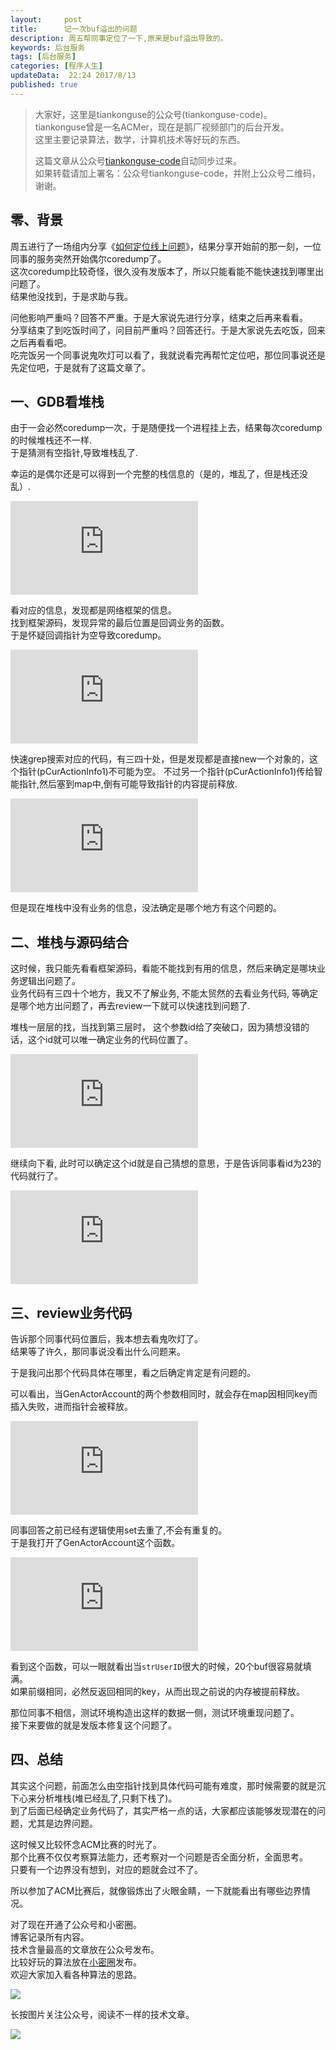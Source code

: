```yaml
---   
layout:     post  
title:      记一次buf溢出的问题  
description: 周五帮同事定位了一下,原来是buf溢出导致的。  
keywords: 后台服务  
tags: [后台服务]  
categories: [程序人生]  
updateData:  22:24 2017/8/13  
published: true  
---  
```

  
  
>   
> 大家好，这里是tiankonguse的公众号(tiankonguse-code)。    
> tiankonguse曾是一名ACMer，现在是鹅厂视频部门的后台开发。    
> 这里主要记录算法，数学，计算机技术等好玩的东西。   
>      
> 这篇文章从公众号[tiankonguse-code](http://mp.weixin.qq.com/s/Cte5aGAGuwAQ5tmQXTPhGw)自动同步过来。    
> 如果转载请加上署名：公众号tiankonguse-code，并附上公众号二维码，谢谢。  
>   
>    
  

## 零、背景

周五进行了一场组内分享《[如何定位线上问题](http://mp.weixin.qq.com/s/pkGUvsIAPD75VlcZEaAiHg)》，结果分享开始前的那一刻，一位同事的服务突然开始偶尔coredump了。  
这次coredump比较奇怪，很久没有发版本了，所以只能看能不能快速找到哪里出问题了。  
结果他没找到，于是求助与我。  


问他影响严重吗？回答不严重。于是大家说先进行分享，结束之后再来看看。  
分享结束了到吃饭时间了，问目前严重吗？回答还行。于是大家说先去吃饭，回来之后再看看吧。  
吃完饭另一个同事说鬼吹灯可以看了，我就说看完再帮忙定位吧，那位同事说还是先定位吧，于是就有了这篇文章了。  


## 一、GDB看堆栈

由于一会必然coredump一次，于是随便找一个进程挂上去，结果每次coredump的时候堆栈还不一样.  
于是猜测有空指针,导致堆栈乱了.  


幸运的是偶尔还是可以得到一个完整的栈信息的（是的，堆乱了，但是栈还没乱）.  

![](http://tiankonguse.com/lab/cloudLink/baidupan.php?url=/1915453531/1897376146.png)  


看对应的信息，发现都是网络框架的信息。  
找到框架源码，发现异常的最后位置是回调业务的函数。  
于是怀疑回调指针为空导致coredump。  

![](http://tiankonguse.com/lab/cloudLink/baidupan.php?url=/1915453531/4010023729.png)


快速grep搜索对应的代码，有三四十处，但是发现都是直接new一个对象的，这个指针(pCurActionInfo1)不可能为空。
不过另一个指针(pCurActionInfo1)传给智能指针,然后塞到map中,倒有可能导致指针的内容提前释放.  

![](http://tiankonguse.com/lab/cloudLink/baidupan.php?url=/1915453531/1955555081.png)


但是现在堆栈中没有业务的信息，没法确定是哪个地方有这个问题的。  


## 二、堆栈与源码结合

这时候，我只能先看看框架源码，看能不能找到有用的信息，然后来确定是哪块业务逻辑出问题了。  
业务代码有三四十个地方，我又不了解业务, 不能太贸然的去看业务代码, 等确定是哪个地方出问题了，再去review一下就可以快速找到问题了.  

堆栈一层层的找，当找到第三层时， 这个参数id给了突破口，因为猜想没错的话，这个id就可以唯一确定业务的代码位置了。  

![](http://tiankonguse.com/lab/cloudLink/baidupan.php?url=/1915453531/1866906486.png)


继续向下看, 此时可以确定这个id就是自己猜想的意思，于是告诉同事看id为23的代码就行了。  

![](http://tiankonguse.com/lab/cloudLink/baidupan.php?url=/1915453531/945906684.png)
  

## 三、review业务代码


告诉那个同事代码位置后，我本想去看鬼吹灯了。  
结果等了许久，那同事说没看出什么问题来。  

于是我问出那个代码具体在哪里，看之后确定肯定是有问题的。  

可以看出，当GenActorAccount的两个参数相同时，就会存在map因相同key而插入失败，进而指针会被释放。  

![](http://tiankonguse.com/lab/cloudLink/baidupan.php?url=/1915453531/1792396172.png)  


同事回答之前已经有逻辑使用set去重了,不会有重复的。  
于是我打开了GenActorAccount这个函数。  

![](http://tiankonguse.com/lab/cloudLink/baidupan.php?url=/1915453531/2218505554.png)  


看到这个函数，可以一眼就看出当`strUserID`很大的时候，20个buf很容易就填满。  
如果前缀相同，必然反返回相同的key，从而出现之前说的内存被提前释放。  


那位同事不相信，测试环境构造出这样的数据一侧，测试环境重现问题了。  
接下来要做的就是发版本修复这个问题了。  


## 四、总结

其实这个问题，前面怎么由空指针找到具体代码可能有难度，那时候需要的就是沉下心来分析堆栈(堆已经乱了,只剩下栈了)。  
到了后面已经确定业务代码了，其实严格一点的话，大家都应该能够发现潜在的问题，尤其是边界问题。  


这时候又比较怀念ACM比赛的时光了。  
那个比赛不仅仅考察算法能力，还考察对一个问题是否全面分析，全面思考。  
只要有一个边界没有想到，对应的题就会过不了。  


所以参加了ACM比赛后，就像锻炼出了火眼金睛，一下就能看出有哪些边界情况。  



  
对了现在开通了公众号和小密圈。  
博客记录所有内容。  
技术含量最高的文章放在公众号发布。  
比较好玩的算法放在[小密圈](https://wx.xiaomiquan.com/mweb/views/joingroup/join_group.html?group_id=281548515451&secret=r0krqw9fw0at24vxjxo1uo4k0h4lfe47&extra=d67ce0c25ec91252b3af846a10154c9e9d4cb50c763fee178acd68cd2c2e09ee)发布。  
欢迎大家加入看各种算法的思路。  

![](https://res.tiankonguse.com/images/suanfa_xiaomiquan.jpg)  
  
  
长按图片关注公众号，阅读不一样的技术文章。   
  
![](https://res.tiankonguse.com/images/weixin-50cm.jpg)  
  
  